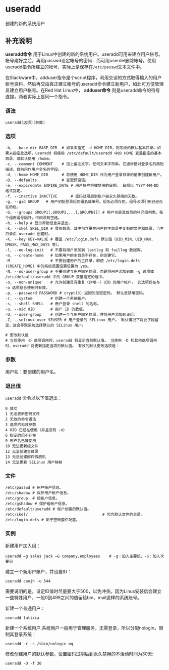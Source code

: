 useradd
===

创建的新的系统用户

## 补充说明

**useradd命令** 用于Linux中创建的新的系统用户。useradd可用来建立用户帐号。帐号建好之后，再用passwd设定帐号的密码．而可用userdel删除帐号。使用useradd指令所建立的帐号，实际上是保存在`/etc/passwd`文本文件中。

在Slackware中，adduser指令是个script程序，利用交谈的方式取得输入的用户帐号资料，然后再交由真正建立帐号的useradd命令建立新用户，如此可方便管理员建立用户帐号。在Red Hat Linux中， **adduser命令** 则是useradd命令的符号连接，两者实际上是同一个指令。

###  语法

```shell
useradd(选项)(参数)
```

###  选项

```shell
-b, --base-dir BASE_DIR  # 如果未指定 -d HOME_DIR，则系统的默认基本目录。如果未指定此选项，useradd 将使用 /etc/default/useradd 中的 HOME 变量指定的基本目录，或默认使用 /home。
-c, --comment COMMENT    # 加上备注文字。任何文本字符串。它通常是对登录名的简短描述，目前用作用户全名的字段。
-d, --home HOME_DIR      # 将使用 HOME_DIR 作为用户登录目录的值来创建新用户。 
-D, --defaults           # 变更预设值。
-e, --expiredate EXPIRE_DATE # 用户帐户将被禁用的日期。 日期以 YYYY-MM-DD 格式指定。
-f, --inactive INACTIVE      # 密码过期后到帐户被永久禁用的天数。
-g, --gid GROUP   # 用户初始登录组的组名或编号。组名必须存在。组号必须引用已经存在的组。
-G, --groups GROUP1[,GROUP2,...[,GROUPN]]] # 用户也是其成员的补充组列表。每个组用逗号隔开，中间没有空格。
-h, --help # 显示帮助信息并退出。
-k, --skel SKEL_DIR # 骨架目录，其中包含要在用户的主目录中复制的文件和目录，当主目录由 useradd 创建时。
-K, --key KEY=VALUE # 覆盖 /etc/login.defs 默认值（UID_MIN、UID_MAX、UMASK、PASS_MAX_DAYS 等）。
-l, --no-log-init   # 不要将用户添加到 lastlog 和 faillog 数据库。
-m, --create-home   # 如果用户的主目录不存在，则创建它。
-M                  # 不要创建用户的主目录，即使 /etc/login.defs (CREATE_HOME) 中的系统范围设置设置为 yes。
-N, --no-user-group # 不要创建与用户同名的组，而是将用户添加到由 -g 选项或 /etc/default/useradd 中的 GROUP 变量指定的组中。
-o, --non-unique    # 允许创建具有重复（非唯一）UID 的用户帐户。 此选项仅在与 -o 选项结合使用时有效。
-p, --password PASSWORD # crypt(3) 返回的加密密码。 默认是禁用密码。
-r, --system        # 创建一个系统帐户。
-s, --shell SHELL   # 用户登录 shell 的名称。
-u, --uid UID       # 用户 ID 的数值。
-U, --user-group    # 创建一个与用户同名的组，并将用户添加到该组。
-Z, --selinux-user SEUSER # 用户登录的 SELinux 用户。 默认情况下将此字段留空，这会导致系统选择默认的 SELinux 用户。

# 更改默认值
# 当仅使用 -D 选项调用时，useradd 将显示当前默认值。 当使用 -D 和其他选项调用时，useradd 将更新指定选项的默认值。 有效的默认更改选项是：
```

###  参数

用户名：要创建的用户名。

### 退出值

`useradd` 命令以以下值退出：

```shell
0 成功
1 无法更新密码文件
2 无效的命令语法
3 选项的无效参数
4 UID 已经在使用（并且没有 -o）
6 指定的组不存在
9 用户名已被使用
10 无法更新组文件
12 无法创建主目录
13 无法创建邮件假脱机
14 无法更新 SELinux 用户映射
```

### 文件

```shell
/etc/passwd # 用户帐户信息。
/etc/shadow # 保护用户帐户信息。
/etc/group  # 组帐户信息。
/etc/gshadow # 保护组帐户信息。
/etc/default/useradd # 帐户创建的默认值。
/etc/skel/                                 # 包含默认文件的目录。
/etc/login.defs # 影子密码套件配置。
```

###  实例

新建用户加入组：

```shell
useradd –g sales jack –G company,employees    # -g：加入主要组、-G：加入次要组
```

建立一个新用户账户，并设置ID：

```shell
useradd caojh -u 544
```

需要说明的是，设定ID值时尽量要大于500，以免冲突。因为Linux安装后会建立一些特殊用户，一般0到499之间的值留给bin、mail这样的系统账号。

新建一个普通用户：

```shell
useradd lutixia
```

新建一个系统用户,系统用户一般用于管理服务，无需登录，所以分配nologin，限制其登录系统：
```shell
useradd -r -s /sbin/nologin mq
```

修改创建用户的默认参数，设置密码过期后到永久禁用的不活动时间为30天: 
```shell
useradd -D -f 30
```

